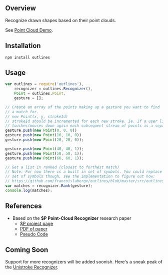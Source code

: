 ## Overview
Recognize drawn shapes based on their point clouds.

See [Point Cloud Demo](http://francoislaberge.com/outlines/examples/point-cloud.html).

## Installation

    npm install outlines

## Usage

```js
var outlines = require('outlines'),
    recognizer = outlines.Recognizer(),
    Point = outlines.Point,
    gesture = [];

// Create an array of the points making up a gesture you want to find
// a match for.
// new Point(x, y, strokeId)
// strokeId should be incremented for each new stroke. Ie. If a user lifts and
// touches/mouses down again each subsequent stream of points is a separate stroke
gesture.push(new Point(0, 0, 0))
gesture.push(new Point(10, 10, 0))
gesture.push(new Point(20, 20, 0));

gesture.push(new Point(40, 40, 1));
gesture.push(new Point(50, 50, 1));
gesture.push(new Point(60, 60, 1));

// Get a list in ranked (closest to furthest match)
// Note: For now there is a built in set of symbols. You could replace a recognizers
// set of symbols though, see the implementation to figure out how:
// https://github.com/francoislaberge/outlines/blob/master/src/outlines.js#L107-L152
var matches = recognizer.Rank(gesture);
console.log(matches);
```

## References
  - Based on the **$P Point-Cloud Recognizer** research paper
    - [$P project page](http://depts.washington.edu/aimgroup/proj/dollar/pdollar.html)
    - [PDF of paper](http://faculty.washington.edu/wobbrock/pubs/icmi-12.pdf)
    - [Pseudo Code](http://depts.washington.edu/aimgroup/proj/dollar/pdollar.pdf)

## Coming Soon
Support for more recognizers will be added soonish. Here's a sneak peak of
the [Unistroke Recognizer](http://francoislaberge.com/outlines/examples/unistroke.html).
